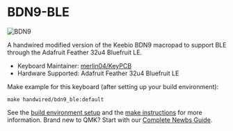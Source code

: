 # BDN9-BLE

![BDN9](https://cdn.shopify.com/s/files/1/1851/5125/products/image_bd8d9423-950e-4aad-bea5-665d896f879a_530x@2x.jpg?v=1547909493)

A handwired modified version of the Keebio BDN9 macropad to support BLE through the Adafruit Feather 32u4 Bluefruit LE.

* Keyboard Maintainer: [merlin04/KeyPCB](https://github.com/merlin04)
* Hardware Supported: Adafruit Feather 32u4 Bluefruit LE

Make example for this keyboard (after setting up your build environment):

    make handwired/bdn9_ble:default

See the [build environment setup](https://docs.qmk.fm/#/getting_started_build_tools) and the [make instructions](https://docs.qmk.fm/#/getting_started_make_guide) for more information. Brand new to QMK? Start with our [Complete Newbs Guide](https://docs.qmk.fm/#/newbs).
